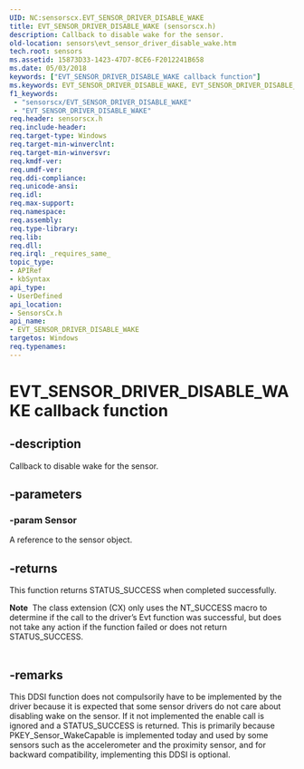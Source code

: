 ```yaml
---
UID: NC:sensorscx.EVT_SENSOR_DRIVER_DISABLE_WAKE
title: EVT_SENSOR_DRIVER_DISABLE_WAKE (sensorscx.h)
description: Callback to disable wake for the sensor.
old-location: sensors\evt_sensor_driver_disable_wake.htm
tech.root: sensors
ms.assetid: 15873D33-1423-47D7-8CE6-F2012241B658
ms.date: 05/03/2018
keywords: ["EVT_SENSOR_DRIVER_DISABLE_WAKE callback function"]
ms.keywords: EVT_SENSOR_DRIVER_DISABLE_WAKE, EVT_SENSOR_DRIVER_DISABLE_WAKE callback, EVT_SENSOR_DRIVER_DISABLE_WAKE callback function [Sensor Devices], sensors.evt_sensor_driver_disable_wake, sensorscx/EVT_SENSOR_DRIVER_DISABLE_WAKE
f1_keywords:
 - "sensorscx/EVT_SENSOR_DRIVER_DISABLE_WAKE"
 - "EVT_SENSOR_DRIVER_DISABLE_WAKE"
req.header: sensorscx.h
req.include-header:
req.target-type: Windows
req.target-min-winverclnt:
req.target-min-winversvr:
req.kmdf-ver:
req.umdf-ver:
req.ddi-compliance:
req.unicode-ansi:
req.idl:
req.max-support:
req.namespace:
req.assembly:
req.type-library:
req.lib:
req.dll:
req.irql: _requires_same_
topic_type:
- APIRef
- kbSyntax
api_type:
- UserDefined
api_location:
- SensorsCx.h
api_name:
- EVT_SENSOR_DRIVER_DISABLE_WAKE
targetos: Windows
req.typenames: 
---
```


# EVT_SENSOR_DRIVER_DISABLE_WAKE callback function


## -description


Callback to disable wake for the sensor.


## -parameters




### -param Sensor

A reference to the sensor object.


## -returns



This function returns STATUS_SUCCESS when completed successfully.

<div class="alert"><b>Note</b>  The class extension (CX) only uses the NT_SUCCESS macro to determine if the call to the driver’s Evt function was successful, but does not take any action if the function failed or does not return STATUS_SUCCESS.</div>
<div> </div>



## -remarks



This DDSI function does not compulsorily have to be implemented by the driver because it is expected that some sensor drivers do not care about disabling wake on the sensor. If it not implemented the enable call is ignored and a STATUS_SUCCESS is returned. This is primarily because PKEY_Sensor_WakeCapable is implemented today and used by some sensors such as the accelerometer and the proximity sensor, and for backward compatibility, implementing this DDSI is optional.



